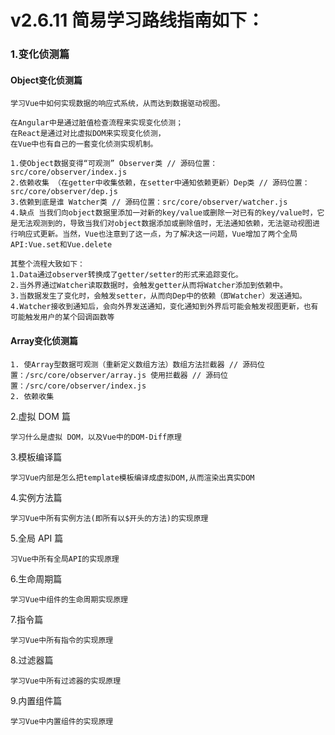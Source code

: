 # v2.6.11 简易学习路线指南如下：

### 1.变化侦测篇

#### Object变化侦测篇

    学习Vue中如何实现数据的响应式系统，从而达到数据驱动视图。

    在Angular中是通过脏值检查流程来实现变化侦测；
    在React是通过对比虚拟DOM来实现变化侦测，
    在Vue中也有自己的一套变化侦测实现机制。

    1.使Object数据变得“可观测” Observer类 // 源码位置：src/core/observer/index.js
    2.依赖收集 （在getter中收集依赖，在setter中通知依赖更新）Dep类 // 源码位置：src/core/observer/dep.js 
    3.依赖到底是谁 Watcher类 // 源码位置：src/core/observer/watcher.js
    4.缺点 当我们向object数据里添加一对新的key/value或删除一对已有的key/value时，它是无法观测到的，导致当我们对object数据添加或删除值时，无法通知依赖，无法驱动视图进行响应式更新。当然，Vue也注意到了这一点，为了解决这一问题，Vue增加了两个全局API:Vue.set和Vue.delete

    其整个流程大致如下：
    1.Data通过observer转换成了getter/setter的形式来追踪变化。
    2.当外界通过Watcher读取数据时，会触发getter从而将Watcher添加到依赖中。
    3.当数据发生了变化时，会触发setter，从而向Dep中的依赖（即Watcher）发送通知。
    4.Watcher接收到通知后，会向外界发送通知，变化通知到外界后可能会触发视图更新，也有可能触发用户的某个回调函数等

#### Array变化侦测篇

    1. 使Array型数据可观测（重新定义数组方法）数组方法拦截器 // 源码位置：/src/core/observer/array.js 使用拦截器 // 源码位置：/src/core/observer/index.js
    2. 依赖收集 


2.虚拟 DOM 篇

    学习什么是虚拟 DOM，以及Vue中的DOM-Diff原理

3.模板编译篇

    学习Vue内部是怎么把template模板编译成虚拟DOM,从而渲染出真实DOM

4.实例方法篇

    学习Vue中所有实例方法(即所有以$开头的方法)的实现原理

5.全局 API 篇

    习Vue中所有全局API的实现原理

6.生命周期篇

    学习Vue中组件的生命周期实现原理

7.指令篇

    学习Vue中所有指令的实现原理

8.过滤器篇

    学习Vue中所有过滤器的实现原理

9.内置组件篇

    学习Vue中内置组件的实现原理
